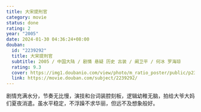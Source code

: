 ```yaml
---
title: 大宋提刑官
category: movie
status: done
rating: 2
year: "2005"
date: 2024-01-30 04:36:24+08:00
douban:
  id: "2239292"
  title: 大宋提刑官
  subtitle: 2005 / 中国大陆 / 剧情 悬疑 历史 古装 / 阚卫平 / 何冰 罗海琼
  rating: 9.3
  cover: https://img1.doubanio.com/view/photo/m_ratio_poster/public/p2397544089.jpg
  link: https://movie.douban.com/subject/2239292/
---
```


剧情充满水分，节奏无比慢，演技和台词装腔刻板，逻辑幼稚无脑，拍给大爷大妈们夏夜消遣。虽水平稳定，不浮躁不求华丽，但远不及想象般好。
